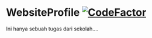 # WebsiteProfile [![CodeFactor](https://www.codefactor.io/repository/github/mroismaulana/websiteprofile/badge/test-1e01)](https://www.codefactor.io/repository/github/mroismaulana/websiteprofile/overview/test-1e01)
Ini hanya sebuah tugas dari sekolah....

